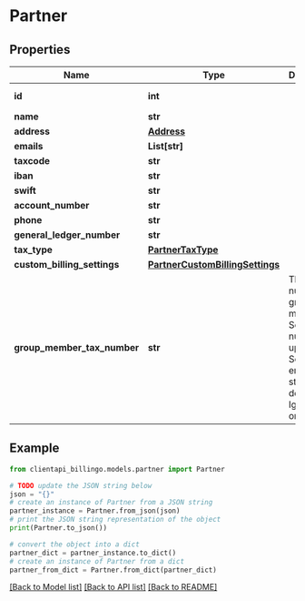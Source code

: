 # Partner


## Properties

Name | Type | Description | Notes
------------ | ------------- | ------------- | -------------
**id** | **int** |  | [optional] [readonly] 
**name** | **str** |  | [optional] 
**address** | [**Address**](Address.md) |  | [optional] 
**emails** | **List[str]** |  | [optional] 
**taxcode** | **str** |  | [optional] 
**iban** | **str** |  | [optional] 
**swift** | **str** |  | [optional] 
**account_number** | **str** |  | [optional] 
**phone** | **str** |  | [optional] 
**general_ledger_number** | **str** |  | [optional] 
**tax_type** | [**PartnerTaxType**](PartnerTaxType.md) |  | [optional] 
**custom_billing_settings** | [**PartnerCustomBillingSettings**](PartnerCustomBillingSettings.md) |  | [optional] 
**group_member_tax_number** | **str** | The tax number of group member. Send tax number for update. Send empty string for delete. Ignored if omitted. | [optional] 

## Example

```python
from clientapi_billingo.models.partner import Partner

# TODO update the JSON string below
json = "{}"
# create an instance of Partner from a JSON string
partner_instance = Partner.from_json(json)
# print the JSON string representation of the object
print(Partner.to_json())

# convert the object into a dict
partner_dict = partner_instance.to_dict()
# create an instance of Partner from a dict
partner_from_dict = Partner.from_dict(partner_dict)
```
[[Back to Model list]](../README.md#documentation-for-models) [[Back to API list]](../README.md#documentation-for-api-endpoints) [[Back to README]](../README.md)


